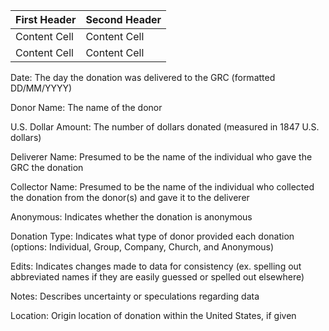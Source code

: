 | First Header  | Second Header |
| ------------- | ------------- |
| Content Cell  | Content Cell  |
| Content Cell  | Content Cell  |

Date: The day the donation was delivered to the GRC (formatted DD/MM/YYYY)

Donor Name: The name of the donor

U.S. Dollar Amount: The number of dollars donated (measured in 1847 U.S. dollars)

Deliverer Name: Presumed to be the name of the individual who gave the GRC the donation

Collector Name: Presumed to be the name of the individual who collected the donation from the donor(s) and gave it to the deliverer

Anonymous: Indicates whether the donation is anonymous

Donation Type: Indicates what type of donor provided each donation (options: Individual, Group, Company, Church, and Anonymous)

Edits: Indicates changes made to data for consistency (ex. spelling out abbreviated names if they are easily guessed or spelled out elsewhere)

Notes: Describes uncertainty or speculations regarding data

Location: Origin location of donation within the United States, if given
